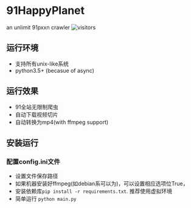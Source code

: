 # 91HappyPlanet
an unlimit 91pxxn crawler  ![visitors](https://visitor-badge.glitch.me/badge?page_id=91HappyPlanet)

## 运行环境
- 支持所有unix-like系统
- python3.5+ (becasue of async)

## 运行效果
- 91全站无限制爬虫
- 自动下载视频切片
- 自动转换为mp4(with ffmpeg support)


## 安装运行
### 配置config.ini文件
- 设置文件保存路径
- 如果机器安装好ffmpeg(如debian系可以为)，可以设置相应选项位True，
- 安装依赖库`pip install -r requirements.txt`. 推荐使用虚拟环境
- 简单运行 `python main.py`



